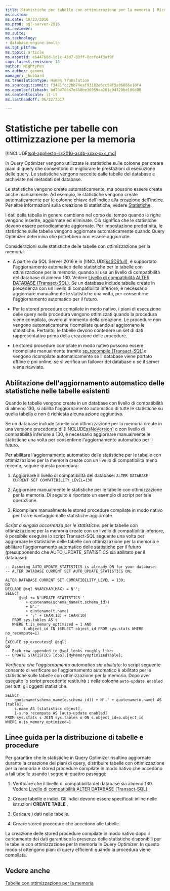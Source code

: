 ```yaml
---
title: Statistiche per tabelle con ottimizzazione per la memoria | Microsoft Docs
ms.custom: 
ms.date: 10/23/2016
ms.prod: sql-server-2016
ms.reviewer: 
ms.suite: 
ms.technology:
- database-engine-imoltp
ms.tgt_pltfrm: 
ms.topic: article
ms.assetid: e644766d-1d1c-43d7-83ff-8ccfe4f3af9f
caps.latest.revision: 18
author: MightyPen
ms.author: genemi
manager: jhubbard
ms.translationtype: Human Translation
ms.sourcegitcommit: f3481fcc2bb74eaf93182e6cc58f5a06666e10f4
ms.openlocfilehash: bd78478647e468be36959aa201c94720be106d08
ms.contentlocale: it-it
ms.lasthandoff: 06/22/2017

---
```

# <a name="statistics-for-memory-optimized-tables"></a>Statistiche per tabelle con ottimizzazione per la memoria
[!INCLUDE[tsql-appliesto-ss2016-asdb-xxxx-xxx_md](../../includes/tsql-appliesto-ss2016-asdb-xxxx-xxx-md.md)]

  In Query Optimizer vengono utilizzate le statistiche sulle colonne per creare piani di query che consentono di migliorare le prestazioni di esecuzione delle query. Le statistiche vengono raccolte dalle tabelle del database e archiviate nei metadati del database.  
  
 Le statistiche vengono create automaticamente, ma possono essere create anche manualmente. Ad esempio, le statistiche vengono create automaticamente per le colonne chiave dell'indice alla creazione dell'indice. Per altre informazioni sulla creazione di statistiche, vedere [Statistiche](../../relational-databases/statistics/statistics.md).  
  
 I dati della tabella in genere cambiano nel corso del tempo quando le righe vengono inserite, aggiornate ed eliminate. Ciò significa che le statistiche devono essere periodicamente aggiornate. Per impostazione predefinita, le statistiche sulle tabelle vengono aggiornate automaticamente quando Query Optimizer determina che potrebbero non essere aggiornate.  
  
 Considerazioni sulle statistiche delle tabelle con ottimizzazione per la memoria:  
  
-   A partire da SQL Server 2016 e in [!INCLUDE[ssSDSfull](../../includes/sssdsfull-md.md)], è supportato l'aggiornamento automatico delle statistiche per le tabelle con ottimizzazione per la memoria, quando si usa un livello di compatibilità del database di almeno 130. Vedere [Livello di compatibilità ALTER DATABASE (Transact-SQL)](../../t-sql/statements/alter-database-transact-sql-compatibility-level.md). Se un database include tabelle create in precedenza con un livello di compatibilità inferiore, è necessario aggiornare manualmente le statistiche una volta, per consentirne l'aggiornamento automatico per il futuro.
  
-   Per le stored procedure compilate in modo nativo, i piani di esecuzione delle query nella procedura vengono ottimizzati quando la procedura viene compilata, ovvero al momento della creazione. Le procedure non vengono automaticamente ricompilate quando si aggiornano le statistiche. Pertanto, le tabelle devono contenere un set di dati rappresentativo prima della creazione delle procedure.  
  
-   Le stored procedure compilate in modo nativo possono essere ricompilate manualmente tramite [sp_recompile (Transact-SQL)](../../relational-databases/system-stored-procedures/sp-recompile-transact-sql.md)e vengono ricompilate automaticamente se il database viene portato offline e poi online, se si verifica un failover del database o se il server viene riavviato.  
  
## <a name="enabling-automatic-update-of-statistics-in-existing-tables"></a>Abilitazione dell'aggiornamento automatico delle statistiche nelle tabelle esistenti

Quando le tabelle vengono create in un database con livello di compatibilità di almeno 130, si abilita l'aggiornamento automatico di tutte le statistiche su quella tabella e non è richiesta alcuna azione aggiuntiva.

Se un database include tabelle con ottimizzazione per la memoria create in una versione precedente di [!INCLUDE[ssNoVersion](../../includes/ssnoversion-md.md)] o con livello di compatibilità inferiore a 130, è necessario aggiornare manualmente le statistiche una volta per consentirne l'aggiornamento automatico per il futuro.

Per abilitare l'aggiornamento automatico delle statistiche per le tabelle con ottimizzazione per la memoria create con un livello di compatibilità meno recente, seguire questa procedura:

1. Aggiornare il livello di compatibilità del database: `ALTER DATABASE CURRENT SET COMPATIBILITY_LEVEL=130`

2. Aggiornare manualmente le statistiche per le tabelle con ottimizzazione per la memoria. Di seguito è riportato un esempio di script per tale operazione.

3. Ricompilare manualmente le stored procedure compilate in modo nativo per trarre vantaggio dalle statistiche aggiornate.

*Script a singola occorrenza per le statistiche:* per le tabelle con ottimizzazione per la memoria create con un livello di compatibilità inferiore, è possibile eseguire lo script Transact-SQL seguente una volta per aggiornare le statistiche delle tabelle con ottimizzazione per la memoria e abilitare l'aggiornamento automatico delle statistiche per il futuro (presupponendo che AUTO_UPDATE_STATISTICS sia abilitato per il database):

```
-- Assuming AUTO_UPDATE_STATISTICS is already ON for your database:
-- ALTER DATABASE CURRENT SET AUTO_UPDATE_STATISTICS ON;

ALTER DATABASE CURRENT SET COMPATIBILITY_LEVEL = 130;
GO
DECLARE @sql NVARCHAR(MAX) = N'';
SELECT
      @sql += N'UPDATE STATISTICS '
         + quotename(schema_name(t.schema_id))
         + N'.'
         + quotename(t.name)
         + ';' + CHAR(13) + CHAR(10)
   FROM sys.tables AS t
   WHERE t.is_memory_optimized = 1 AND 
        t.object_id IN (SELECT object_id FROM sys.stats WHERE no_recompute=1)
;
EXECUTE sp_executesql @sql;
GO
-- Each row appended to @sql looks roughly like:
-- UPDATE STATISTICS [dbo].[MyMemoryOptimizedTable];
```

*Verificare che l'aggiornamento automatico sia abilitato:* lo script seguente consente di verificare se l'aggiornamento automatico è abilitato per le statistiche sulle tabelle con ottimizzazione per la memoria. Dopo aver eseguito lo script precedente restituirà `1` nella colonna `auto-update enabled` per tutti gli oggetti statistiche.

```
SELECT 
    quotename(schema_name(o.schema_id)) + N'.' + quotename(o.name) AS [table],
    s.name AS [statistics object],
    1-s.no_recompute AS [auto-update enabled]
FROM sys.stats s JOIN sys.tables o ON s.object_id=o.object_id
WHERE o.is_memory_optimized=1
```

## <a name="guidelines-for-deploying-tables-and-procedures"></a>Linee guida per la distribuzione di tabelle e procedure  
 Per garantire che le statistiche in Query Optimizer risultino aggiornate durante la creazione dei piani di query, distribuire tabelle con ottimizzazione per la memoria e stored procedure compilate in modo nativo che accedono a tali tabelle usando i seguenti quattro passaggi:  
  
1.  Verificare che il livello di compatibilità del database sia almeno 130. Vedere [Livello di compatibilità ALTER DATABASE (Transact-SQL)](../../t-sql/statements/alter-database-transact-sql-compatibility-level.md).

2.  Creare tabelle e indici. Gli indici devono essere specificati inline nelle istruzioni **CREATE TABLE** .  
  
3.  Caricare i dati nelle tabelle.  
  
4.  Creare stored procedure che accedono alle tabelle.  
  
 La creazione delle stored procedure compilate in modo nativo dopo il caricamento dei dati garantisce la presenza delle statistiche disponibili per le tabelle con ottimizzazione per la memoria in Query Optimizer. In questo modo si ottengono piani di query efficienti quando la procedura viene compilata.  

## <a name="see-also"></a>Vedere anche  
 [Tabelle con ottimizzazione per la memoria](../../relational-databases/in-memory-oltp/memory-optimized-tables.md)  
  
  

